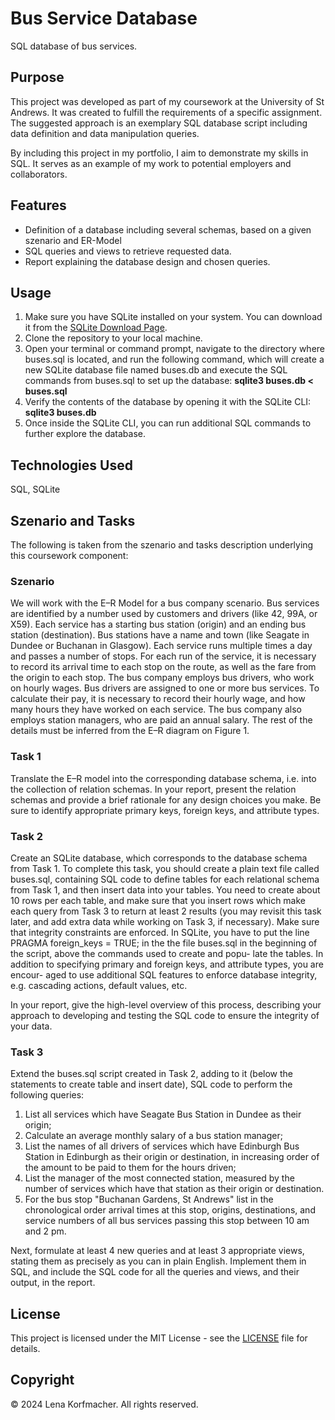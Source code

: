 # Bus Service Database

SQL database of bus services.

## Purpose
This project was developed as part of my coursework at the University of St Andrews. It was created to fulfill the requirements of a specific assignment. The suggested approach is an exemplary SQL database script including data definition and data manipulation queries.

By including this project in my portfolio, I aim to demonstrate my skills in SQL. It serves as an example of my work to potential employers and collaborators.

## Features
- Definition of a database including several schemas, based on a given szenario and ER-Model
- SQL queries and views to retrieve requested data.
- Report explaining the database design and chosen queries.

## Usage
1. Make sure you have SQLite installed on your system. You can download it from the [SQLite Download Page](https://www.sqlite.org/download.html).
2. Clone the repository to your local machine.
3. Open your terminal or command prompt, navigate to the directory where buses.sql is located, and run the following command, which will create a new SQLite database file named buses.db and execute the SQL commands from buses.sql to set up the database:
        **sqlite3 buses.db < buses.sql**
4. Verify the contents of the database by opening it with the SQLite CLI: 
        **sqlite3 buses.db**
5. Once inside the SQLite CLI, you can run additional SQL commands to further explore the database.


## Technologies Used
SQL, SQLite

## Szenario and Tasks
The following is taken from the szenario and tasks description underlying this coursework component:

### Szenario
We will work with the E–R Model for a bus company scenario. Bus services are identified by a number used by customers and drivers (like 42, 99A, or X59). Each service has a starting bus station (origin) and an ending bus station (destination). Bus stations have a name and town (like Seagate in Dundee or Buchanan in Glasgow). Each service runs multiple times a day and passes a number of stops. For each run of the service, it is necessary to record its arrival time to each stop on the route, as well as the fare from the origin to each stop.
The bus company employs bus drivers, who work on hourly wages. Bus drivers are assigned to one or more bus services. To calculate their pay, it is necessary to record their hourly wage, and how many hours they have worked on each service. The bus company also employs station managers, who are paid an annual salary.
The rest of the details must be inferred from the E–R diagram on Figure 1.

### Task 1
Translate the E–R model into the corresponding database schema, i.e. into the collection of relation schemas. In your report, present the relation schemas and provide a brief rationale for any design choices you make. Be sure to identify appropriate primary keys, foreign keys, and attribute types.

### Task 2
Create an SQLite database, which corresponds to the database schema from Task 1.
To complete this task, you should create a plain text file called buses.sql, containing SQL code to define tables for each relational schema from Task 1, and then insert data into your tables.
You need to create about 10 rows per each table, and make sure that you insert rows which make each query from Task 3 to return at least 2 results (you may revisit this task later, and add extra data while working on Task 3, if necessary).
Make sure that integrity constraints are enforced. In SQLite, you have to put the line PRAGMA foreign_keys = TRUE; in the the file buses.sql in the beginning of the script, above the commands used to create and popu- late the tables. In addition to specifying primary and foreign keys, and attribute types, you are encour- aged to use additional SQL features to enforce database integrity, e.g. cascading actions, default values, etc.

In your report, give the high-level overview of this process, describing your approach to developing and testing the SQL code to ensure the integrity of your data.

### Task 3
Extend the buses.sql script created in Task 2, adding to it (below the statements to create table and insert date), SQL code to perform the following queries:
1. List all services which have Seagate Bus Station in Dundee as their origin;
2. Calculate an average monthly salary of a bus station manager;
3. List the names of all drivers of services which have Edinburgh Bus Station in Edinburgh as their origin or destination, in increasing order of the amount to be paid to them for the hours driven;
4. List the manager of the most connected station, measured by the number of services which have that station as their origin or destination.
5. For the bus stop "Buchanan Gardens, St Andrews" list in the chronological order arrival times at this stop, origins, destinations, and service numbers of all bus services passing this stop between 10 am and 2 pm.

Next, formulate at least 4 new queries and at least 3 appropriate views, stating them as precisely as you can in plain English. Implement them in SQL, and include the SQL code for all the queries and views, and their output, in the report.

## License
This project is licensed under the MIT License - see the [LICENSE](LICENSE) file for details.

## Copyright
© 2024 Lena Korfmacher. All rights reserved.